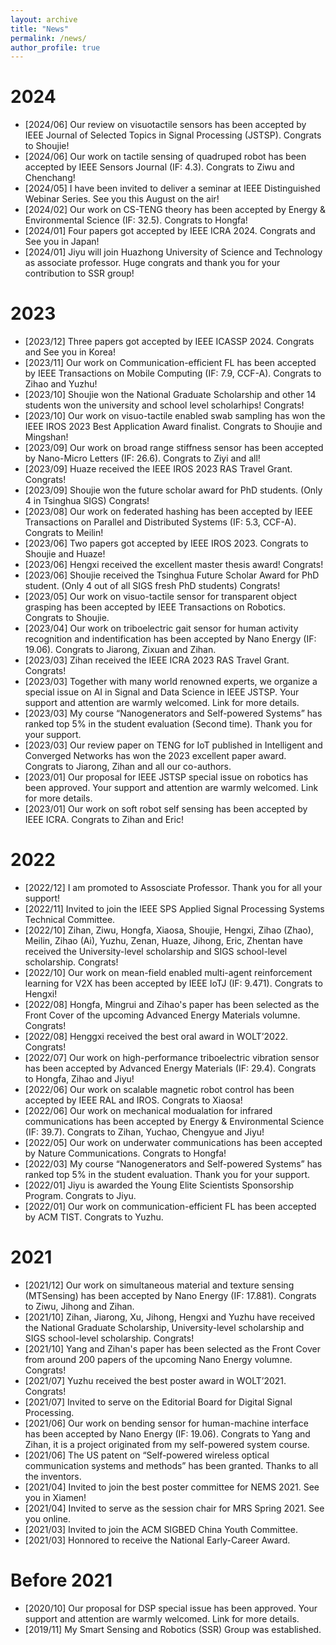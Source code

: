 ```yaml
---
layout: archive
title: "News"
permalink: /news/
author_profile: true
---
```

# 2024
* [2024/06] Our review on visuotactile sensors has been accepted by IEEE Journal of Selected Topics in Signal Processing (JSTSP). Congrats to Shoujie!
* [2024/06] Our work on tactile sensing of quadruped robot has been accepted by IEEE Sensors Journal (IF: 4.3). Congrats to Ziwu and Chenchang!
* [2024/05] I have been invited to deliver a seminar at IEEE Distinguished Webinar Series. See you this August on the air!
* [2024/02] Our work on CS-TENG theory has been accepted by Energy & Environmental Science (IF: 32.5). Congrats to Hongfa!
* [2024/01] Four papers got accepted by IEEE ICRA 2024. Congrats and See you in Japan!
* [2024/01] Jiyu will join Huazhong University of Science and Technology as associate professor. Huge congrats and thank you for your contribution to SSR group!

# 2023
* [2023/12] Three papers got accepted by IEEE ICASSP 2024. Congrats and See you in Korea!
* [2023/11] Our work on Communication-efficient FL has been accepted by IEEE Transactions on Mobile Computing (IF: 7.9, CCF-A). Congrats to Zihao and Yuzhu!
* [2023/10] Shoujie won the National Graduate Scholarship and other 14 students won the university and school level scholarhips! Congrats!
* [2023/10] Our work on visuo-tactile enabled swab sampling has won the IEEE IROS 2023 Best Application Award finalist. Congrats to Shoujie and Mingshan!
* [2023/09] Our work on broad range stiffness sensor has been accepted by Nano-Micro Letters (IF: 26.6). Congrats to Ziyi and all!
* [2023/09] Huaze received the IEEE IROS 2023 RAS Travel Grant. Congrats!
* [2023/09] Shoujie won the future scholar award for PhD students. (Only 4 in Tsinghua SIGS) Congrats!
* [2023/08] Our work on federated hashing has been accepted by IEEE Transactions on Parallel and Distributed Systems (IF: 5.3, CCF-A). Congrats to Meilin!
* [2023/06] Two papers got accepted by IEEE IROS 2023. Congrats to Shoujie and Huaze!
* [2023/06] Hengxi received the excellent master thesis award! Congrats!
* [2023/06] Shoujie received the Tsinghua Future Scholar Award for PhD student. (Only 4 out of all SIGS fresh PhD students) Congrats!
* [2023/05] Our work on visuo-tactile sensor for transparent object grasping has been accepted by IEEE Transactions on Robotics. Congrats to Shoujie.
* [2023/04] Our work on triboelectric gait sensor for human activity recognition and indentification has been accepted by Nano Energy (IF: 19.06). Congrats to Jiarong, Zixuan and Zihan.
* [2023/03] Zihan received the IEEE ICRA 2023 RAS Travel Grant. Congrats!
* [2023/03] Together with many world renowned experts, we organize a special issue on AI in Signal and Data Science in IEEE JSTSP. Your support and attention are warmly welcomed. Link for more details.
* [2023/03] My course “Nanogenerators and Self-powered Systems” has ranked top 5% in the student evaluation (Second time). Thank you for your support.
* [2023/03] Our review paper on TENG for IoT published in Intelligent and Converged Networks has won the 2023 excellent paper award. Congrats to Jiarong, Zihan and all our co-authors.
* [2023/01] Our proposal for IEEE JSTSP special issue on robotics has been approved. Your support and attention are warmly welcomed. Link for more details.
* [2023/01] Our work on soft robot self sensing has been accepted by IEEE ICRA. Congrats to Zihan and Eric!

# 2022
* [2022/12] I am promoted to Assosciate Professor. Thank you for all your support!
* [2022/11] Invited to join the IEEE SPS Applied Signal Processing Systems Technical Committee.
* [2022/10] Zihan, Ziwu, Hongfa, Xiaosa, Shoujie, Hengxi, Zihao (Zhao), Meilin, Zihao (Ai), Yuzhu, Zenan, Huaze, Jihong, Eric, Zhentan have received the University-level scholarship and SIGS school-level scholarship. Congrats!
* [2022/10] Our work on mean-field enabled multi-agent reinforcement learning for V2X has been accepted by IEEE IoTJ (IF: 9.471). Congrats to Hengxi!
* [2022/08] Hongfa, Mingrui and Zihao's paper has been selected as the Front Cover of the upcoming Advanced Energy Materials volumne. Congrats!
* [2022/08] Henggxi received the best oral award in WOLT’2022. Congrats!
* [2022/07] Our work on high-performance triboelectric vibration sensor has been accepted by Advanced Energy Materials (IF: 29.4). Congrats to Hongfa, Zihao and Jiyu!
* [2022/06] Our work on scalable magnetic robot control has been accepted by IEEE RAL and IROS. Congrats to Xiaosa!
* [2022/06] Our work on mechanical modualation for infrared communications has been accepted by Energy & Environmental Science (IF: 39.7). Congrats to Zihan, Yuchao, Chengyue and Jiyu!
* [2022/05] Our work on underwater communications has been accepted by Nature Communications. Congrats to Hongfa!
* [2022/03] My course “Nanogenerators and Self-powered Systems” has ranked top 5% in the student evaluation. Thank you for your support.
* [2022/01] Jiyu is awarded the Young Elite Scientists Sponsorship Program. Congrats to Jiyu.
* [2022/01] Our work on communication-efficient FL has been accepted by ACM TIST. Congrats to Yuzhu.

# 2021
* [2021/12] Our work on simultaneous material and texture sensing (MTSensing) has been accepted by Nano Energy (IF: 17.881). Congrats to Ziwu, Jihong and Zihan.
* [2021/10] Zihan, Jiarong, Xu, Jihong, Hengxi and Yuzhu have received the National Graduate Scholarship, University-level scholarship and SIGS school-level scholarship. Congrats!
* [2021/10] Yang and Zihan's paper has been selected as the Front Cover from around 200 papers of the upcoming Nano Energy volumne. Congrats!
* [2021/07] Yuzhu received the best poster award in WOLT’2021. Congrats!
* [2021/07] Invited to serve on the Editorial Board for Digital Signal Processing.
* [2021/06] Our work on bending sensor for human-machine interface has been accepted by Nano Energy (IF: 19.06). Congrats to Yang and Zihan, it is a project originated from my self-powered system course.
* [2021/06] The US patent on “Self-powered wireless optical communication systems and methods” has been granted. Thanks to all the inventors.
* [2021/04] Invited to join the best poster committee for NEMS 2021. See you in Xiamen!
* [2021/04] Invited to serve as the session chair for MRS Spring 2021. See you online.
* [2021/03] Invited to join the ACM SIGBED China Youth Committee.
* [2021/03] Honnored to receive the National Early-Career Award.

# Before 2021
* [2020/10] Our proposal for DSP special issue has been approved. Your support and attention are warmly welcomed. Link for more details.
* [2019/11] My Smart Sensing and Robotics (SSR) Group was established.
